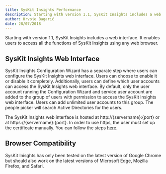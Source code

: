 ```yaml
---
title: SysKit Insights Performance 
description: Starting with version 1.1, SysKit Insights includes a web interface. It enables users to access all the functions of SysKit Insights using any web browser.
author: Hrvoje Bagarić
date: 28/07/2018
---
```


Starting with version 1.1, SysKit Insights includes a web interface. It enables users to access all the functions of SysKit Insights using any web browser.

## SysKit Insights Web Interface 

SysKit Insights Configuration Wizard has a separate step where users can configure the SysKit Insights web interface. Users can choose to enable it or disable it completely. Additionally, users can define which user accounts can access the SysKit Insights web interface. By default, only the user account running the Configuration Wizard and service user account are added to the group of users with permission to access the SysKit Insights web interface. Users can add unlimited user accounts to this group. The people picker will search Active Directories for the users. 

The SysKit Insights web interface is hosted at http://{servername}:{port} or at https://{servername}:{port}. In order to use https, the user must set up the certificate manually. You can follow the steps [here](#internal/how-to/set-up-https).

## Browser Compatibility

SysKit Inisghts has only been tested on the latest version of Google Chrome but should also work on the latest versions of Microsoft Edge, Mozilla Firefox, and Safari.


